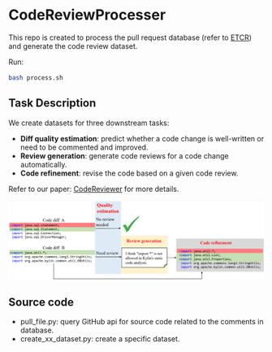 # CodeReviewProcesser

This repo is created to process the pull request database (refer to [ETCR](https://github.com/Lizhmq/etcr-infrastructure)) and generate the code review dataset.

Run:
```bash
bash process.sh
```

## Task Description

We create datasets for three downstream tasks:
* **Diff quality estimation**: predict whether a code change is well-written or need to be commented and improved.
* **Review generation**: generate code reviews for a code change automatically.
* **Code refinement**: revise the code based on a given code review.

Refer to our paper: [CodeReviewer](https://arxiv.org/abs/2203.09095) for more details.

![](ex.png)

## Source code

* pull_file.py: query GitHub api for source code related to the comments in database.
* create_xx_dataset.py: create a specific dataset.